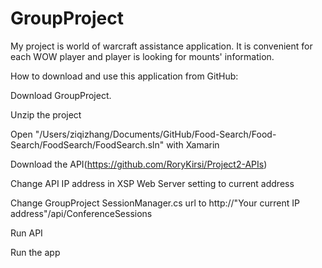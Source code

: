 # GroupProject

My project is world of warcraft assistance application. It is convenient for each WOW player and player is looking for mounts' information.

How to download and use this application from GitHub:

Download GroupProject.

Unzip the project

Open "/Users/ziqizhang/Documents/GitHub/Food-Search/Food-Search/FoodSearch/FoodSearch.sln" with Xamarin

Download the API(https://github.com/RoryKirsi/Project2-APIs)

Change API IP address in XSP Web Server setting to current address

Change GroupProject SessionManager.cs url to http://"Your current IP address"/api/ConferenceSessions

Run API

Run the app
